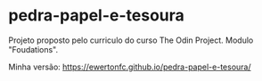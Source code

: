 # pedra-papel-e-tesoura
Projeto proposto pelo curriculo do curso The Odin Project. Modulo "Foudations".

Minha versão: https://ewertonfc.github.io/pedra-papel-e-tesoura/